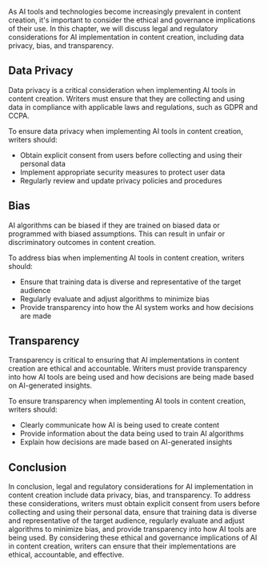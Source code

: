 
As AI tools and technologies become increasingly prevalent in content creation, it's important to consider the ethical and governance implications of their use. In this chapter, we will discuss legal and regulatory considerations for AI implementation in content creation, including data privacy, bias, and transparency.

Data Privacy
------------

Data privacy is a critical consideration when implementing AI tools in content creation. Writers must ensure that they are collecting and using data in compliance with applicable laws and regulations, such as GDPR and CCPA.

To ensure data privacy when implementing AI tools in content creation, writers should:

* Obtain explicit consent from users before collecting and using their personal data
* Implement appropriate security measures to protect user data
* Regularly review and update privacy policies and procedures

Bias
----

AI algorithms can be biased if they are trained on biased data or programmed with biased assumptions. This can result in unfair or discriminatory outcomes in content creation.

To address bias when implementing AI tools in content creation, writers should:

* Ensure that training data is diverse and representative of the target audience
* Regularly evaluate and adjust algorithms to minimize bias
* Provide transparency into how the AI system works and how decisions are made

Transparency
------------

Transparency is critical to ensuring that AI implementations in content creation are ethical and accountable. Writers must provide transparency into how AI tools are being used and how decisions are being made based on AI-generated insights.

To ensure transparency when implementing AI tools in content creation, writers should:

* Clearly communicate how AI is being used to create content
* Provide information about the data being used to train AI algorithms
* Explain how decisions are made based on AI-generated insights

Conclusion
----------

In conclusion, legal and regulatory considerations for AI implementation in content creation include data privacy, bias, and transparency. To address these considerations, writers must obtain explicit consent from users before collecting and using their personal data, ensure that training data is diverse and representative of the target audience, regularly evaluate and adjust algorithms to minimize bias, and provide transparency into how AI tools are being used. By considering these ethical and governance implications of AI in content creation, writers can ensure that their implementations are ethical, accountable, and effective.

